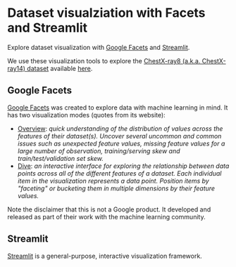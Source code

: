 # Dataset visualziation with Facets and Streamlit

Explore dataset visualization with [Google Facets](https://pair-code.github.io/facets/) and
[Streamlit](https://www.streamlit.io/).

We use these visualization tools to explore the
[ChestX-ray8 (a.k.a. ChestX-ray14) dataset](https://arxiv.org/abs/1705.02315) available
[here](https://nihcc.app.box.com/v/ChestXray-NIHCC).

## Google Facets

[Google Facets](https://pair-code.github.io/facets/) was created to explore data with machine
learning in mind. It has two visualization modes (quotes from its website):

- [Overview](https://github.com/PAIR-code/facets#facets-overview): _quick understanding of the
  distribution of values across the features of their dataset(s). Uncover several uncommon and
  common issues such as unexpected feature values, missing feature values for a large number of
  observation, training/serving skew and train/test/validation set skew._
- [Dive](https://github.com/PAIR-code/facets#facets-dive): _an interactive interface for exploring
  the relationship between data points across all of the different features of a dataset. Each
  individual item in the visualization represents a data point. Position items by "faceting" or
  bucketing them in multiple dimensions by their feature values._

Note the disclaimer that this is not a Google product. It developed and released as part of their
work with the machine learning community.

## Streamlit

[Streamlit](https://www.streamlit.io/) is a general-purpose, interactive visualization framework.
